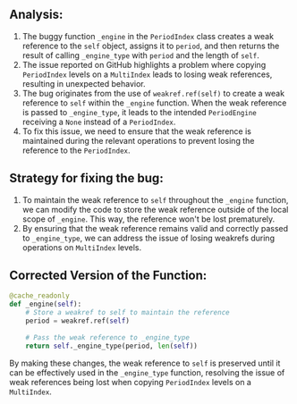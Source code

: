 ## Analysis:
1. The buggy function `_engine` in the `PeriodIndex` class creates a weak reference to the `self` object, assigns it to `period`, and then returns the result of calling `_engine_type` with `period` and the length of `self`.
2. The issue reported on GitHub highlights a problem where copying `PeriodIndex` levels on a `MultiIndex` leads to losing weak references, resulting in unexpected behavior.
3. The bug originates from the use of `weakref.ref(self)` to create a weak reference to `self` within the `_engine` function. When the weak reference is passed to `_engine_type`, it leads to the intended `PeriodEngine` receiving a `None` instead of a `PeriodIndex`.
4. To fix this issue, we need to ensure that the weak reference is maintained during the relevant operations to prevent losing the reference to the `PeriodIndex`.

## Strategy for fixing the bug:
1. To maintain the weak reference to `self` throughout the `_engine` function, we can modify the code to store the weak reference outside of the local scope of `_engine`. This way, the reference won't be lost prematurely.
2. By ensuring that the weak reference remains valid and correctly passed to `_engine_type`, we can address the issue of losing weakrefs during operations on `MultiIndex` levels.

## Corrected Version of the Function:
```python
@cache_readonly
def _engine(self):
    # Store a weakref to self to maintain the reference
    period = weakref.ref(self)
    
    # Pass the weak reference to _engine_type
    return self._engine_type(period, len(self))
```

By making these changes, the weak reference to `self` is preserved until it can be effectively used in the `_engine_type` function, resolving the issue of weak references being lost when copying `PeriodIndex` levels on a `MultiIndex`.